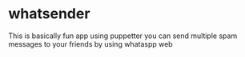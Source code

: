 # whatsender
This is basically fun app using puppetter you can send multiple spam messages to your friends by using whataspp web
